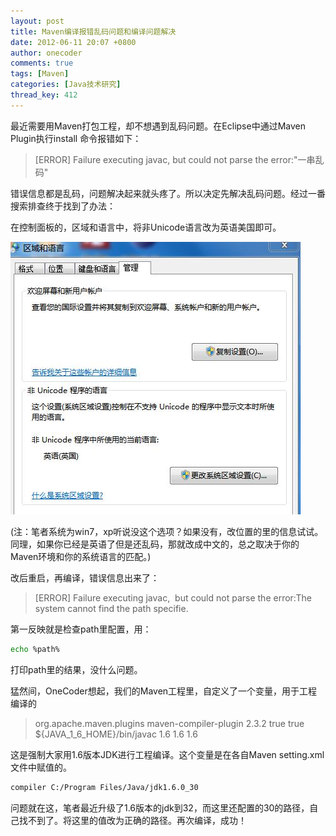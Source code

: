 ```yaml
---
layout: post
title: Maven编译报错乱码问题和编译问题解决
date: 2012-06-11 20:07 +0800
author: onecoder
comments: true
tags: [Maven]
categories: [Java技术研究]
thread_key: 412
---
```

最近需要用Maven打包工程，却不想遇到乱码问题。在Eclipse中通过Maven Plugin执行install 命令报错如下：	

> [ERROR] Failure executing javac, but could not parse the error:"一串乱码"

错误信息都是乱码，问题解决起来就头疼了。所以决定先解决乱码问题。经过一番搜索排查终于找到了办法：

在控制面板的，区域和语言中，将非Unicode语言改为英语美国即可。

![](/images/post/maven-compile-encode/language-setting.jpg)

(注：笔者系统为win7，xp听说没这个选项？如果没有，改位置的里的信息试试。同理，如果你已经是英语了但是还乱码，那就改成中文的，总之取决于你的Maven环境和你的系统语言的匹配。)

改后重启，再编译，错误信息出来了：

>[ERROR] Failure executing javac, &nbsp;but could not parse the error:The system cannot find the path specifie.

第一反映就是检查path里配置，用：	

```sh	
echo %path%
```

打印path里的结果，没什么问题。
	
猛然间，OneCoder想起，我们的Maven工程里，自定义了一个变量，用于工程编译的

>org.apache.maven.plugins maven-compiler-plugin 2.3.2 true true ${JAVA_1_6_HOME}/bin/javac 1.6 1.6 1.6 

这是强制大家用1.6版本JDK进行工程编译。这个变量是在各自Maven setting.xml文件中赋值的。

```sh
compiler C:/Program Files/Java/jdk1.6.0_30 
```

问题就在这，笔者最近升级了1.6版本的jdk到32，而这里还配置的30的路径，自己找不到了。将这里的值改为正确的路径。再次编译，成功！